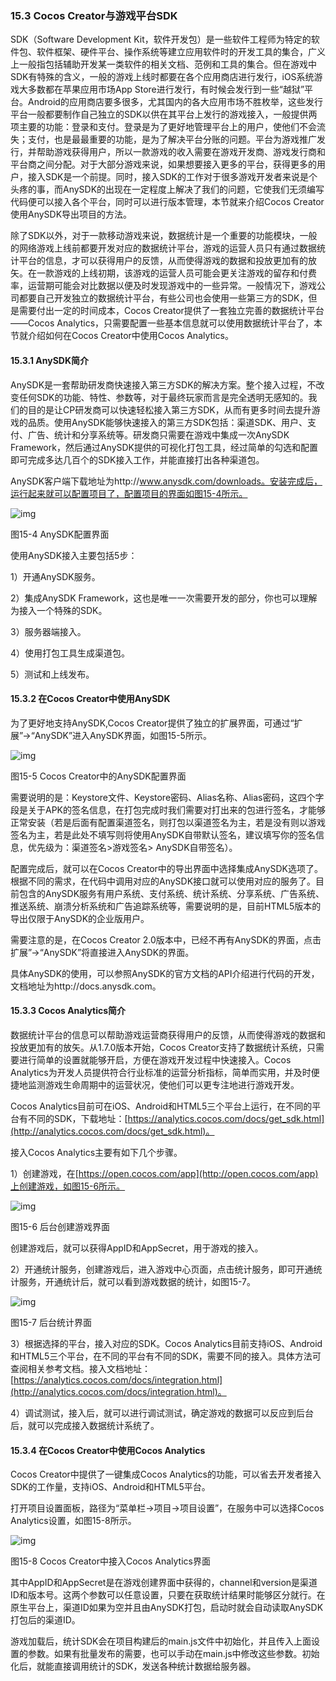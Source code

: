 ### 15.3 Cocos Creator与游戏平台SDK

SDK（Software Development Kit，软件开发包）是一些软件工程师为特定的软件包、软件框架、硬件平台、操作系统等建立应用软件时的开发工具的集合，广义上一般指包括辅助开发某一类软件的相关文档、范例和工具的集合。但在游戏中SDK有特殊的含义，一般的游戏上线时都要在各个应用商店进行发行，iOS系统游戏大多数都在苹果应用市场App Store进行发行，有时候会发行到一些“越狱”平台。Android的应用商店要多很多，尤其国内的各大应用市场不胜枚举，这些发行平台一般都要制作自己独立的SDK以供在其平台上发行的游戏接入，一般提供两项主要的功能：登录和支付。登录是为了更好地管理平台上的用户，使他们不会流失；支付，也是最最重要的功能，是为了解决平台分账的问题。平台为游戏推广发行，并帮助游戏获得用户，所以一款游戏的收入需要在游戏开发商、游戏发行商和平台商之间分配。对于大部分游戏来说，如果想要接入更多的平台，获得更多的用户，接入SDK是一个前提。同时，接入SDK的工作对于很多游戏开发者来说是个头疼的事，而AnySDK的出现在一定程度上解决了我们的问题，它使我们无须编写代码便可以接入各个平台，同时可以进行版本管理，本节就来介绍Cocos Creator使用AnySDK导出项目的方法。

除了SDK以外，对于一款移动游戏来说，数据统计是一个重要的功能模块，一般的网络游戏上线前都要开发对应的数据统计平台，游戏的运营人员只有通过数据统计平台的信息，才可以获得用户的反馈，从而使得游戏的数据和投放更加有的放矢。在一款游戏的上线初期，该游戏的运营人员可能会更关注游戏的留存和付费率，运营期可能会对比数据以便及时发现游戏中的一些异常。一般情况下，游戏公司都要自己开发独立的数据统计平台，有些公司也会使用一些第三方的SDK，但是需要付出一定的时间成本，Cocos Creator提供了一套独立完善的数据统计平台——Cocos Analytics，只需要配置一些基本信息就可以使用数据统计平台了，本节就介绍如何在Cocos Creator中使用Cocos Analytics。

#### 15.3.1 AnySDK简介

AnySDK是一套帮助研发商快速接入第三方SDK的解决方案。整个接入过程，不改变任何SDK的功能、特性、参数等，对于最终玩家而言是完全透明无感知的。我们的目的是让CP研发商可以快速轻松接入第三方SDK，从而有更多时间去提升游戏的品质。使用AnySDK能够快速接入的第三方SDK包括：渠道SDK、用户、支付、广告、统计和分享系统等。研发商只需要在游戏中集成一次AnySDK Framework，然后通过AnySDK提供的可视化打包工具，经过简单的勾选和配置即可完成多达几百个的SDK接入工作，并能直接打出各种渠道包。

AnySDK客户端下载地址为http://www.anysdk.com/downloads。安装完成后，运行起来就可以配置项目了，配置项目的界面如图15-4所示。

![img](https://gitee.com/nlpleaf/PicGo/raw/master/20200707154427.jpg)

图15-4 AnySDK配置界面

使用AnySDK接入主要包括5步：

1）开通AnySDK服务。

2）集成AnySDK Framework，这也是唯一一次需要开发的部分，你也可以理解为接入一个特殊的SDK。

3）服务器端接入。

4）使用打包工具生成渠道包。

5）测试和上线发布。

#### 15.3.2 在Cocos Creator中使用AnySDK

为了更好地支持AnySDK,Cocos Creator提供了独立的扩展界面，可通过“扩展”→“AnySDK”进入AnySDK界面，如图15-5所示。

![img](https://gitee.com/nlpleaf/PicGo/raw/master/20200707154428.jpg)

图15-5 Cocos Creator中的AnySDK配置界面

需要说明的是：Keystore文件、Keystore密码、Alias名称、Alias密码，这四个字段是关于APK的签名信息，在打包完成时我们需要对打出来的包进行签名，才能够正常安装（若是后面有配置渠道签名，则打包以渠道签名为主，若是没有则以游戏签名为主，若是此处不填写则将使用AnySDK自带默认签名，建议填写你的签名信息，优先级为：渠道签名>游戏签名> AnySDK自带签名）。

配置完成后，就可以在Cocos Creator中的导出界面中选择集成AnySDK选项了。根据不同的需求，在代码中调用对应的AnySDK接口就可以使用对应的服务了。目前包含的AnySDK服务有用户系统、支付系统、统计系统、分享系统、广告系统、推送系统、崩溃分析系统和广告追踪系统等，需要说明的是，目前HTML5版本的导出仅限于AnySDK的企业版用户。

需要注意的是，在Cocos Creator 2.0版本中，已经不再有AnySDK的界面，点击扩展”→“AnySDK”将直接进入AnySDK的界面。

具体AnySDK的使用，可以参照AnySDK的官方文档的API介绍进行代码的开发，文档地址为http://docs.anysdk.com。

#### 15.3.3 Cocos Analytics简介

数据统计平台的信息可以帮助游戏运营商获得用户的反馈，从而使得游戏的数据和投放更加有的放矢。从1.7.0版本开始，Cocos Creator支持了数据统计系统，只需要进行简单的设置就能够开启，方便在游戏开发过程中快速接入。Cocos Analytics为开发人员提供符合行业标准的运营分析指标，简单而实用，并及时便捷地监测游戏生命周期中的运营状况，使他们可以更专注地进行游戏开发。

Cocos Analytics目前可在iOS、Android和HTML5三个平台上运行，在不同的平台有不同的SDK，下载地址：[https://analytics.cocos.com/docs/get_sdk.html](http://analytics.cocos.com/docs/get_sdk.html)。

接入Cocos Analytics主要有如下几个步骤。

1）创建游戏，在[https://open.cocos.com/app](http://open.cocos.com/app)上创建游戏，如图15-6所示。

![img](https://gitee.com/nlpleaf/PicGo/raw/master/20200707154429.jpg)

图15-6 后台创建游戏界面

创建游戏后，就可以获得AppID和AppSecret，用于游戏的接入。

2）开通统计服务，创建游戏后，进入游戏中心页面，点击统计服务，即可开通统计服务，开通统计后，就可以看到游戏数据的统计，如图15-7。

![img](https://gitee.com/nlpleaf/PicGo/raw/master/20200707154430.jpg)

图15-7 后台统计界面

3）根据选择的平台，接入对应的SDK。Cocos Analytics目前支持iOS、Android和HTML5三个平台，在不同的平台有不同的SDK，需要不同的接入。具体方法可查阅相关参考文档。接入文档地址：[https://analytics.cocos.com/docs/integration.html](http://analytics.cocos.com/docs/integration.html)。

4）调试测试，接入后，就可以进行调试测试，确定游戏的数据可以反应到后台后，就可以完成接入数据统计系统了。

#### 15.3.4 在Cocos Creator中使用Cocos Analytics

Cocos Creator中提供了一键集成Cocos Analytics的功能，可以省去开发者接入SDK的工作量，支持iOS、Android和HTML5平台。

打开项目设置面板，路径为“菜单栏→项目→项目设置”，在服务中可以选择Cocos Analytics设置，如图15-8所示。

![img](https://gitee.com/nlpleaf/PicGo/raw/master/20200707154431.jpg)

图15-8 Cocos Creator中接入Cocos Analytics界面

其中AppID和AppSecret是在游戏创建界面中获得的，channel和version是渠道ID和版本号。这两个参数可以任意设置，只要在获取统计结果时能够区分就行。在原生平台上，渠道ID如果为空并且由AnySDK打包，启动时就会自动读取AnySDK打包后的渠道ID。

游戏加载后，统计SDK会在项目构建后的main.js文件中初始化，并且传入上面设置的参数。如果有批量发布的需要，也可以手动在main.js中修改这些参数。初始化后，就能直接调用统计的SDK，发送各种统计数据给服务器。